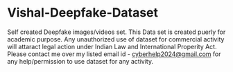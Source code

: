 # Vishal-Deepfake-Dataset
Self created Deepfake images/videos set.
This Data set is created puerly for academic purpose. Any unauthorized use of dataset for commercial activity will attaract legal action under Indian Law and International Properity Act. 
Please contact me over my listed email id - cyberhelp2024@gmail.com for any help/permission to use dataset for any activity. 
